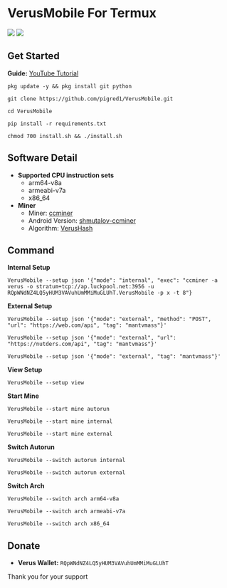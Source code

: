 # VerusMobile For Termux
<a target="_blank" href="https://www.python.org/downloads/" title="Python version"><img src="https://img.shields.io/badge/Python-3.10-blue"></a>
<a target="_blank" href="LICENSE" title="License: MIT"><img src="https://img.shields.io/badge/License-MIT-yello.svg"></a>

## Get Started
<strong>Guide:</strong> [YouTube Tutorial](https://youtube.com/playlist?list=PLI7M2d-VF3y8dPWI_KNEyucpb70GeXVYD)

```shell
pkg update -y && pkg install git python
```
```shell
git clone https://github.com/pigred1/VerusMobile.git
```
```shell
cd VerusMobile
```
```shell
pip install -r requirements.txt
```
```shell
chmod 700 install.sh && ./install.sh
```

## Software Detail
- <strong>Supported CPU instruction sets</strong>
   - arm64-v8a
   - armeabi-v7a
   - x86_64
- <strong>Miner</strong>
   - Miner: [ccminer](https://github.com/monkins1010/ccminer)
   - Android Version: [shmutalov-ccminer](https://github.com/shmutalov/ccminer)
   - Algorithm: [VerusHash](https://veruscoin.io/downloads/VerusVision.pdf)

## Command
   <strong>Internal Setup</strong>
   ```shell
   VerusMobile --setup json '{"mode": "internal", "exec": "ccminer -a verus -o stratum+tcp://ap.luckpool.net:3956 -u RQpWNdNZ4LQ5yHUM3VAVuhUmMMiMuGLUhT.VerusMobile -p x -t 8"}
   ```

   <strong>External Setup</strong>
   ```shell
   VerusMobile --setup json '{"mode": "external", "method": "POST", "url": "https://web.com/api", "tag": "mantvmass"}'
   ```
   ```shell
   VerusMobile --setup json '{"mode": "external", "url": "https://nutders.com/api", "tag": "mantvmass"}'
   ```
   ```shell
   VerusMobile --setup json '{"mode": "external", "tag": "mantvmass"}'
   ```

<strong>View Setup</strong>
```shell
VerusMobile --setup view
```

<strong>Start Mine</strong>
```shell
VerusMobile --start mine autorun
```
```shell
VerusMobile --start mine internal
```
```shell
VerusMobile --start mine external
```

<strong>Switch Autorun</strong>
```shell
VerusMobile --switch autorun internal
```
```shell
VerusMobile --switch autorun external
```

<strong>Switch Arch</strong>
```shell
VerusMobile --switch arch arm64-v8a
```
```shell
VerusMobile --switch arch armeabi-v7a
```
```shell
VerusMobile --switch arch x86_64
```

## Donate
- <strong>Verus Wallet:</strong>
```RQpWNdNZ4LQ5yHUM3VAVuhUmMMiMuGLUhT```

Thank you for your support
